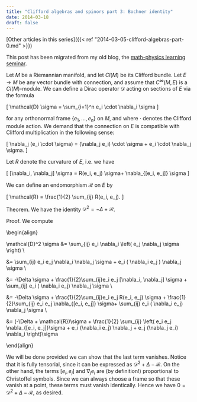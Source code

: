 ```yaml
---
title: "Clifford algebras and spinors part 3: Bochner identity"
date: 2014-03-18
draft: false
---
```


[Other articles in this series]({{< ref "2014-03-05-clifford-algebras-part-0.md" >}})

This post has been migrated from my old blog, the [math-physics learning seminar](https://mathphysseminar.blogspot.com/).


Let $M$ be a Riemannian manifold, and let $Cl(M)$ be its Clifford bundle. Let $E \to M$ be any vector bundle with connection, and assume that $C^\infty(M, E)$ is a $Cl(M)$-module. We can define a Dirac operator $\mathcal{D}$ acting on sections of $E$ via the formula

\[ \mathcal{D} \sigma = \sum_{i=1}^n e_i \cdot \nabla_i \sigma \]

for any orthonormal frame $\{e_1, \dots, e_n\}$ on $M$, and where $\cdot$ denotes the Clifford module action. We demand that the connection on $E$ is compatible with Clifford multiplication in the following sense:

\[ \nabla_j (e_i \cdot \sigma) = (\nabla_j e_i) \cdot \sigma + e_i \cdot \nabla_j \sigma. \]


Let $R$ denote the curvature of $E$, i.e. we have

\[ [\nabla_i, \nabla_j] \sigma =  R(e_i, e_j) \sigma+ \nabla_{[e_i, e_j]} \sigma \]


We can define an endomorphism $\mathcal{R}$ on $E$ by

\[ \mathcal{R} = \frac{1}{2} \sum_{ij} R(e_i, e_j). \]


Theorem. We have the identity $\mathcal{D}^2 = -\Delta + \mathcal{R}$.


Proof. We compute

\begin{align}

\mathcal{D}^2 \sigma &amp;= \sum_{ij} e_i \nabla_i \left( e_j \nabla_j \sigma \right) \\

&amp;= \sum_{ij} e_i e_j \nabla_i \nabla_j \sigma + e_i ( \nabla_i e_j ) \nabla_j \sigma \\

&amp;= -\Delta \sigma + \frac{1}{2}\sum_{ij}e_i e_j [\nabla_i, \nabla_j] \sigma + \sum_{ij} e_i ( \nabla_i e_j) \nabla_j \sigma \\

&amp;= -\Delta \sigma + \frac{1}{2}\sum_{ij}e_i e_j R(e_i, e_j) \sigma + \frac{1}{2}\sum_{ij} e_i e_j \nabla_{[e_i, e_j]} \sigma+ \sum_{ij} e_i ( \nabla_i e_j) \nabla_j \sigma \\

&amp;= (-\Delta + \mathcal{R})\sigma + \frac{1}{2} \sum_{ij} \left( e_i e_j \nabla_{[e_i, e_j]}\sigma +  e_i (\nabla_i e_j) \nabla_j + e_j (\nabla_j e_i) \nabla_i \right)\sigma

\end{align}

We will be done provided we can show that the last term vanishes. Notice that it is fully tensorial, since it can be expressed as $\mathcal{D}^2 + \Delta - \mathcal{R}$. On the other hand, the terms $[e_i, e_j]$ and $\nabla_j e_i$ are (by definition!) proportional to Christoffel symbols. Since we can always choose a frame so that these vanish at a point, these terms must vanish identically. Hence we have $0 = \mathcal{D}^2 + \Delta - \mathcal{R}$, as desired.

